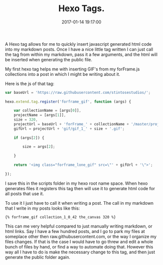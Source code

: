 ﻿---
title: Hexo Tags.
date: 2017-01-14 19:17:00
tags: [Hexo,js]
layout: post
categories: Hexo
---

A Hexo tag allows for me to quickly insert javascript generated html code into my markdown posts. Once I have a nice little tag written I can just call the tag from within my markdown, pass it a few arguments, and the html will be inserted when generating the public file.

My first hexo tag helps me with inserting GIF's from my forFrame.js collections into a post in which I might be writing about it.

Here is the js of that tag:

```js
var baseUrl = 'https://raw.githubusercontent.com/stintosestudios/';
 
hexo.extend.tag.register('forframe_gif', function (args) {
 
    var collectionName = [args[0]],
    projectName = [args[1]],
    size = 320,
    projectUrl = baseUrl + 'forFrame_' + collectionName + '/master/projects/' + projectName + '/',
    gifUrl = projectUrl + 'gif/gif_1_' + size + '.gif';
 
    if (args[2]) {
 
        size = args[2];
 
    }
 
    return '<img class="forframe_lone_gif" src=\"' + gifUrl + '\">';
 
});
```


I save this in the scripts folder in my hexo root name space. When hexo generates files it registers this tag then will use it to generate html code for all posts that use it.

To use it I just have to call it when writing a post. The call in my markdown that I write in my posts looks like this:

```
{% forframe_gif collection_1_0_42 the_canvas 320 %}
```

This can me very helpful compared to just manually writing markdown, or html links. Say I have a few hundred posts, and I go to park my files at someplace other then raw.githubusercontent.com, or the way I organize my files changes. If that is the case I would have to go threw and edit a whole bunch of files by hand, or find a way to automate doing that. However this way all I have to do is make the necessary change to this tag, and then just generate the public folder again.
